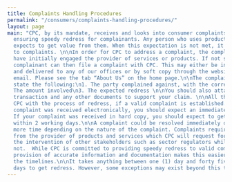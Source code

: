 ```yaml
---
title: Complaints Handling Procedures
permalink: "/consumers/complaints-handling-procedures/"
layout: page
main: "CPC, by its mandate, receives and looks into consumer complaints in a bid to
  ensuring speedy redress for complainants. Any person who uses products or services
  expects to get value from them. When this expectation is not met, it gives rise
  to complaints. \n\nIn order for CPC to address a complaint, the complainant must
  have initially engaged the provider of services or products. If not satisfied, the
  complainant can then file a complaint with CPC. This may either be in hard copy
  and delivered to any of our offices or by soft copy through the website portal or
  email. Please see the tab “About Us” on the home page.\n\nThe complaint must clearly
  state the following:\n1. The party complained against, with the correct address\n2.
  The amount involved\n3. The expected redress \n\nYou should also attach proof of
  transaction and any other documents to support your claim. \n\nAll these will help
  CPC with the process of redress, if a valid complaint is established. \n\nIf your
  complaint was received electronically, you should expect an immediate acknowledgement.
  If your complaint was received in hard copy, you should expect to get an acknowledgment
  within 2 working days.\n\nA complaint could be resolved immediately or take much
  more time depending on the nature of the complaint. Complaints require a response
  from the provider of products and services which CPC will request for. Some require
  the intervention of other stakeholders such as sector regulators while others do
  not.  While CPC is committed to providing speedy redress to valid complaints, the
  provision of accurate information and documentation makes this easier and reduces
  the timelines.\n\nIt takes anything between one (1) day and forty five days (45)
  days to get redress. However, some exceptions may exist beyond this timeframe."
---
```


